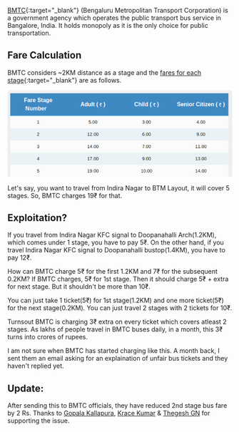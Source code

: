 <!--
.. title: How BMTC Is Exploiting Crores From Bangalore Citizens?
.. slug: bmtc-exploiting-crores-from-bangalore-citizens
.. date: 2017-02-05 17:08:16 UTC
.. tags: bangalore
.. category: bangalore
.. link:
.. description: How BMTC is exploiting crores from bangalore citizens.
.. type: text
-->

[BMTC](http://mybmtc.com){:target="_blank"} (Bengaluru Metropolitan Transport Corporation) is a government agency which operates the public transport bus service in Bangalore, India. It holds monopoly as it is the only choice for public transportation.


## Fare Calculation

BMTC considers ~2KM distance as a stage and the [fares for each stage](https://www.mybmtc.com/general-service?fareid=gns&qt-home_quick_tab_bottom=2){:target="_blank"} are as follows.

<p align="center">
<img src="/bmtc-fare-charges.png" width="600px" />
</p>

Let's say, you want to travel from Indira Nagar to BTM Layout, it will cover 5 stages. So, BMTC charges 19₹ for that.


## Exploitation?

If you travel from Indira Nagar KFC signal to Doopanahalli Arch(1.2KM), which comes under 1 stage, you have to pay 5₹.  On the other hand, if you travel Indira Nagar KFC signal to Doopanahalli bustop(1.4KM), you have to pay 12₹.

How can BMTC charge 5₹ for the first 1.2KM and 7₹ for the subsequent 0.2KM?  If BMTC charges, 5₹ for 1st stage. Then it should charge 5₹ + extra for next stage. But it shouldn't be more than 10₹.

You can just take 1 ticket(5₹) for 1st stage(1.2KM) and one more ticket(5₹)  for the next stage(0.2KM).  You can just travel 2 stages with 2 tickets for 10₹.

Turnsout BMTC is charging 3₹ extra on every ticket which covers atleast 2 stages.  As lakhs of people travel in BMTC buses daily, in a month, this 3₹ turns into crores of rupees.

I am not sure when BMTC has started charging like this. A month back, I sent them an email asking for an explaination of unfair bus tickets and they haven't replied yet.


## Update:

After sending this to BMTC officials, they have reduced 2nd stage bus fare by 2 Rs. Thanks to [Gopala Kallapura](https://twitter.com/philentropist), [Krace Kumar](https://twitter.com/kracetheking) & [Thegesh GN](https://twitter.com/thej) for supporting the issue.
